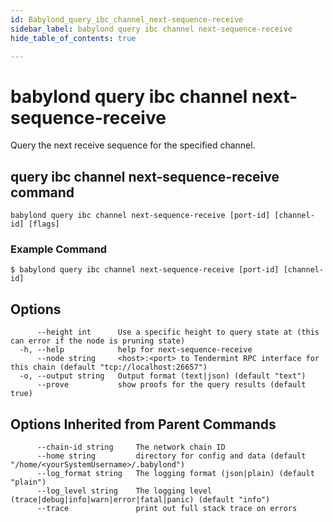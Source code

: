 ```yaml
---
id: Babylond_query_ibc_channel_next-sequence-receive
sidebar_label: babylond query ibc channel next-sequence-receive
hide_table_of_contents: true

---
```


# babylond query ibc channel next-sequence-receive
Query the next receive sequence for the specified channel.
## query ibc channel next-sequence-receive command
```
babylond query ibc channel next-sequence-receive [port-id] [channel-id] [flags]
```
### Example Command
```
$ babylond query ibc channel next-sequence-receive [port-id] [channel-id]
```
## Options
```
      --height int      Use a specific height to query state at (this can error if the node is pruning state)
  -h, --help            help for next-sequence-receive
      --node string     <host>:<port> to Tendermint RPC interface for this chain (default "tcp://localhost:26657")
  -o, --output string   Output format (text|json) (default "text")
      --prove           show proofs for the query results (default true)
```
## Options Inherited from Parent Commands
```
      --chain-id string     The network chain ID
      --home string         directory for config and data (default "/home/<yourSystemUsername>/.babylond")
      --log_format string   The logging format (json|plain) (default "plain")
      --log_level string    The logging level (trace|debug|info|warn|error|fatal|panic) (default "info")
      --trace               print out full stack trace on errors
```